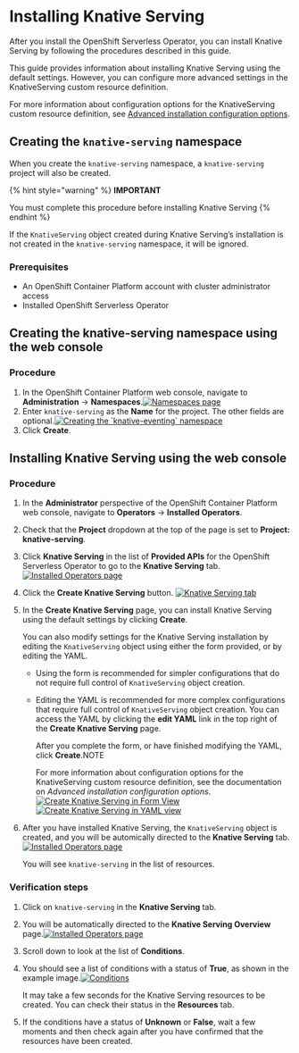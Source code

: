 # Installing Knative Serving

After you install the OpenShift Serverless Operator, you can install Knative Serving by following the procedures described in this guide.

This guide provides information about installing Knative Serving using the default settings. However, you can configure more advanced settings in the KnativeServing custom resource definition.

For more information about configuration options for the KnativeServing custom resource definition, see [Advanced installation configuration options](https://access.redhat.com/documentation/en-us/openshift_container_platform/4.3/html-single/installing_serverless/#serverless-install-config-options).

## Creating the `knative-serving` namespace

When you create the `knative-serving` namespace, a `knative-serving` project will also be created.

{% hint style="warning" %}
**IMPORTANT**

You must complete this procedure before installing Knative Serving
{% endhint %}

If the `KnativeServing` object created during Knative Serving’s installation is not created in the `knative-serving` namespace, it will be ignored.

### **Prerequisites**

* An OpenShift Container Platform account with cluster administrator access
* Installed OpenShift Serverless Operator

## **Creating the knative-serving namespace using the web console**

### **Procedure**

1. In the OpenShift Container Platform web console, navigate to **Administration** → **Namespaces**.[![Namespaces page](https://access.redhat.com/webassets/avalon/d/OpenShift_Container_Platform-4.3-Serverless_applications-en-US/images/1aeaa8015ccbbf3acdbdbc8cf89e27cd/serverless-create-namespaces.png)](https://access.redhat.com/webassets/avalon/d/OpenShift_Container_Platform-4.3-Serverless_applications-en-US/images/1aeaa8015ccbbf3acdbdbc8cf89e27cd/serverless-create-namespaces.png)
2. Enter `knative-serving` as the **Name** for the project. The other fields are optional.[![Creating the \`knative-eventing\` namespace](https://access.redhat.com/webassets/avalon/d/OpenShift_Container_Platform-4.3-Serverless_applications-en-US/images/ddcf320ac617fa4660516363166023f8/create-serving-namespace.png)](https://access.redhat.com/webassets/avalon/d/OpenShift_Container_Platform-4.3-Serverless_applications-en-US/images/ddcf320ac617fa4660516363166023f8/create-serving-namespace.png)
3. Click **Create**.

## Installing Knative Serving using the web console

### **Procedure**

1. In the **Administrator** perspective of the OpenShift Container Platform web console, navigate to **Operators** → **Installed Operators**.
2. Check that the **Project** dropdown at the top of the page is set to **Project: knative-serving**.
3. Click **Knative Serving** in the list of **Provided APIs** for the OpenShift Serverless Operator to go to the **Knative Serving** tab. [![Installed Operators page](https://access.redhat.com/webassets/avalon/d/OpenShift_Container_Platform-4.3-Serverless_applications-en-US/images/8df8058ab00b71f4dc5d4f4442624b0a/serving-installed-operator.png)](https://access.redhat.com/webassets/avalon/d/OpenShift_Container_Platform-4.3-Serverless_applications-en-US/images/8df8058ab00b71f4dc5d4f4442624b0a/serving-installed-operator.png)
4. Click the **Create Knative Serving** button. [![Knative Serving tab](https://access.redhat.com/webassets/avalon/d/OpenShift_Container_Platform-4.3-Serverless_applications-en-US/images/6038bddad81f68eb84cdfdbf0b366af4/serverless-create-serving.png)](https://access.redhat.com/webassets/avalon/d/OpenShift_Container_Platform-4.3-Serverless_applications-en-US/images/6038bddad81f68eb84cdfdbf0b366af4/serverless-create-serving.png)
5. In the **Create Knative Serving** page, you can install Knative Serving using the default settings by clicking **Create**.

   You can also modify settings for the Knative Serving installation by editing the `KnativeServing` object using either the form provided, or by editing the YAML.

   * Using the form is recommended for simpler configurations that do not require full control of `KnativeServing` object creation.
   * Editing the YAML is recommended for more complex configurations that require full control of `KnativeServing` object creation. You can access the YAML by clicking the **edit YAML** link in the top right of the **Create Knative Serving** page.

     After you complete the form, or have finished modifying the YAML, click **Create**.NOTE

     For more information about configuration options for the KnativeServing custom resource definition, see the documentation on _Advanced installation configuration options_.[![Create Knative Serving in Form View](https://access.redhat.com/webassets/avalon/d/OpenShift_Container_Platform-4.3-Serverless_applications-en-US/images/9c21f24ecf6eace56ea2bb3020cbef39/serving-form-view.png)](https://access.redhat.com/webassets/avalon/d/OpenShift_Container_Platform-4.3-Serverless_applications-en-US/images/9c21f24ecf6eace56ea2bb3020cbef39/serving-form-view.png)[![Create Knative Serving in YAML view](https://access.redhat.com/webassets/avalon/d/OpenShift_Container_Platform-4.3-Serverless_applications-en-US/images/a8a4119d1a43f11973ff5ac17fa77258/serverless-create-serving-yaml.png)](https://access.redhat.com/webassets/avalon/d/OpenShift_Container_Platform-4.3-Serverless_applications-en-US/images/a8a4119d1a43f11973ff5ac17fa77258/serverless-create-serving-yaml.png)

6. After you have installed Knative Serving, the `KnativeServing` object is created, and you will be automically directed to the **Knative Serving** tab.  
   [![Installed Operators page](https://access.redhat.com/webassets/avalon/d/OpenShift_Container_Platform-4.3-Serverless_applications-en-US/images/bdcc9f62ad23a7402fce1704405ae26b/serving-tab-created.png)](https://access.redhat.com/webassets/avalon/d/OpenShift_Container_Platform-4.3-Serverless_applications-en-US/images/bdcc9f62ad23a7402fce1704405ae26b/serving-tab-created.png)

   You will see `knative-serving` in the list of resources.

### **Verification steps**

1. Click on `knative-serving` in the **Knative Serving** tab.
2. You will be automatically directed to the **Knative Serving Overview** page.[![Installed Operators page](https://access.redhat.com/webassets/avalon/d/OpenShift_Container_Platform-4.3-Serverless_applications-en-US/images/3ed1652f80a56fe6c9182082483ad9b1/serving-overview.png)](https://access.redhat.com/webassets/avalon/d/OpenShift_Container_Platform-4.3-Serverless_applications-en-US/images/3ed1652f80a56fe6c9182082483ad9b1/serving-overview.png)
3. Scroll down to look at the list of **Conditions**.
4. You should see a list of conditions with a status of **True**, as shown in the example image.[![Conditions](https://access.redhat.com/webassets/avalon/d/OpenShift_Container_Platform-4.3-Serverless_applications-en-US/images/e5be0610a44bce96d329b9917a29eeeb/serving-conditions-true.png)](https://access.redhat.com/webassets/avalon/d/OpenShift_Container_Platform-4.3-Serverless_applications-en-US/images/e5be0610a44bce96d329b9917a29eeeb/serving-conditions-true.png)

   It may take a few seconds for the Knative Serving resources to be created. You can check their status in the **Resources** tab.

5. If the conditions have a status of **Unknown** or **False**, wait a few moments and then check again after you have confirmed that the resources have been created.

